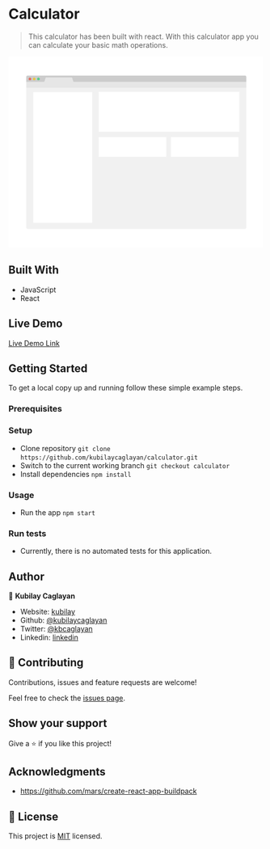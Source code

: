 # Calculator

> This calculator has been built with react.
> With this calculator app you can calculate your basic math operations.

![screenshot will be added](./app_screenshot.png)

## Built With

- JavaScript
- React

## Live Demo

[Live Demo Link](https://kubilay-calculator.herokuapp.com/)


## Getting Started

To get a local copy up and running follow these simple example steps.

### Prerequisites

### Setup

- Clone repository  `git clone https://github.com/kubilaycaglayan/calculator.git`
- Switch to the current working branch `git checkout calculator`
- Install dependencies `npm install`

### Usage

- Run the app `npm start`

### Run tests

- Currently, there is no automated tests for this application.

## Author

👤 **Kubilay Caglayan**

- Website: [kubilay](https://kubilaycaglayan.com)
- Github: [@kubilaycaglayan](https://github.com/kubilaycaglayan)
- Twitter: [@kbcaglayan](https://twitter.com/kbcaglayan)
- Linkedin: [linkedin](https://linkedin.com/in/kubilaycaglayan)

## 🤝 Contributing

Contributions, issues and feature requests are welcome!

Feel free to check the [issues page](https://github.com/kubilaycaglayan/calculator/issues).

## Show your support

Give a ⭐️ if you like this project!

## Acknowledgments

- https://github.com/mars/create-react-app-buildpack

## 📝 License

This project is [MIT](lic.url) licensed.
